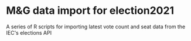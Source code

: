 # M&G data import for election2021

A series of R scripts for importing latest vote count and seat data from the IEC's elections API
